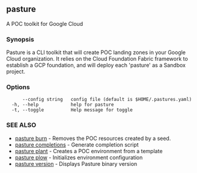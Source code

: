 ## pasture

A POC toolkit for Google Cloud

### Synopsis

Pasture is a CLI toolkit that will create POC
	landing zones in your Google Cloud organization. It relies
	on the Cloud Foundation Fabric framework to establish a GCP
	foundation, and will deploy each 'pasture' as a Sandbox project.

### Options

```
      --config string   config file (default is $HOME/.pastures.yaml)
  -h, --help            help for pasture
  -t, --toggle          Help message for toggle
```

### SEE ALSO

* [pasture burn](pasture_burn.md)	 - Removes the POC resources created by a seed.
* [pasture completions](pasture_completions.md)	 - Generate completion script
* [pasture plant](pasture_plant.md)	 - Creates a POC environment from a template
* [pasture plow](pasture_plow.md)	 - Initializes environment configuration
* [pasture version](pasture_version.md)	 - Displays Pasture binary version

